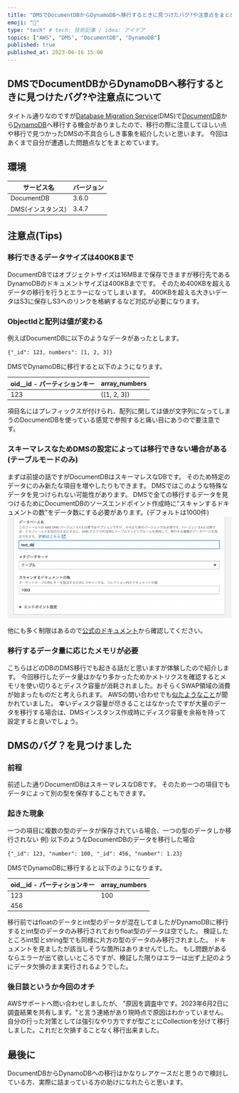 ```yaml
---
title: "DMSでDocumentDBからDynamoDBへ移行するときに見つけたバグ?や注意点をまとめます"
emoji: "📘"
type: "tech" # tech: 技術記事 / idea: アイデア
topics: ["AWS", "DMS", "DocumentDB", "DynamoDB"]
published: true
published_at: 2023-06-16 15:00
---
```

## DMSでDocumentDBからDynamoDBへ移行するときに見つけたバグ?や注意点について
タイトル通りなのですが[Database Migration Service](https://aws.amazon.com/jp/dms/)(DMS)で[DocumentDB](https://aws.amazon.com/jp/documentdb/)から[DynamoDB](https://aws.amazon.com/jp/dynamodb/)へ移行する機会がありましたので、移行の際に注意してほしい点や移行で見つかったDMSの不具合らしき事象を紹介したいと思います。
今回はあくまで自分が遭遇した問題点などをまとめています。

## 環境
| サービス名        | バージョン |
| ----------------- | ---------- |
| DocumentDB        | 3.6.0      |
| DMS(インスタンス) | 3.4.7      |

## 注意点(Tips)
### 移行できるデータサイズは400KBまで
DocumentDBではオブジェクトサイズは16MBまで保存できますが移行先であるDynamoDBのドキュメントサイズは400KBまでです。
そのため400KBを超えるデータの移行を行うとエラーになってしまいます。
400KBを超える大きいデータはS3に保存しS3へのリンクを格納するなど対応が必要になります。

### ObjectIdと配列は値が変わる
例えばDocumentDBに以下のようなデータがあったとします。
```
{"_id": 123, numbers": [1, 2, 3]}
```
DMSでDynamoDBに移行すると以下のようになります。

| oid__id - パーティションキー | array_numbers |
| ---------------------------- | ------------- |
| 123                          | {[1, 2, 3]}   |

項目名にはプレフィックスが付けられ、配列に関しては値が文字列になってしまうのDocumentDBを使っている感覚で参照すると痛い目にあうので要注意です。

### スキーマレスなためDMSの設定によっては移行できない場合がある (テーブルモードのみ)
まずは前提の話ですがDocumentDBはスキーマレスなDBです。
そのため特定のデータにのみ新たな項目を増やしたりもできます。
DMSではこのような特殊なデータを見つけられない可能性があります。
DMSで全ての移行するデータを見つけるためにDocumentDBのソースエンドポイント作成時に"スキャンするドキュメントの数"をデータ数にする必要があります。(デフォルトは1000件)
![](/images/documentdb_to_dynamodb.png)

他にも多く制限はあるので[公式のドキュメント](https://docs.aws.amazon.com/ja_jp/dms/latest/userguide/CHAP_Source.DocumentDB.html#CHAP_Source.DocumentDB.DataTypes:~:text=%22include%22%0A%20%20%20%20%20%20%20%20%7D%0A%20%20%20%20%5D%0A%7D-,AWS%20DMS%20%E3%81%AE%E3%82%BD%E3%83%BC%E3%82%B9%E3%81%A8%E3%81%97%E3%81%A6%20Amazon%20DocumentDB%20%E3%82%92%E4%BD%BF%E7%94%A8%E3%81%99%E3%82%8B%E5%A0%B4%E5%90%88%E3%81%AE%E5%88%B6%E9%99%90,-AWS%20DMS%20%E3%81%AE)から確認してください。

### 移行するデータ量に応じたメモリが必要
こちらはどのDBのDMS移行でも起きる話だと思いますが体験したので紹介します。
今回移行したデータ量はかなり多かったためかメトリクスを確認するとメモリを使い切りるとディスク容量が消耗されました。おそらくSWAP領域の消費が始まったものだと考えられます。
AWSの問い合わせでも[似たようなこと](https://repost.aws/ja/knowledge-center/dms-swap-files-consuming-space)が聞かれていました。
幸いディスク容量が尽きることはなかったですが大量のデータを移行する場合は、DMSインスタンス作成時にディスク容量を余裕を持って設定すると良いでしょう。

## DMSのバグ？を見つけました
### 前程
前述した通りDocumentDBはスキーマレスなDBです。
そのため一つの項目でもデータによって別の型を保存することもできます。

### 起きた現象
一つの項目に複数の型のデータが保存されている場合、一つの型のデータしか移行されない
例) 以下のようなDocumentDBのデータを移行した場合
```
{"_id": 123, "number": 100, "_id": 456, "number": 1.23}
```
DMSでDynamoDBに移行すると以下のようになります。

| oid__id - パーティションキー | array_numbers |
| ---------------------------- | ------------- |
| 123                          | 100           |
| 456                          |               |

移行前ではfloatのデータとint型のデータが混在してましたがDynamoDBに移行するとint型のデータのみ移行されておりfloat型のデータは空でした。
検証したところint型とstring型でも同様に片方の型のデータのみ移行されました。
ドキュメントを見ましたが該当しそうな箇所はありませんでした。
もし問題があるならエラーが出て欲しいところですが、検証した限りはエラーは出ず上記のようにデータ欠損のまま実行されるようでした。

### 後日談というか今回のオチ
AWSサポートへ問い合わせしましたが、
"原因を調査中です。2023年6月2日に調査結果を共有します。"と言う連絡があり現時点で原因はわかっていません。
自分の行った対策としては強引なやり方ですが型ごとにCollectionを分けて移行しました。これだと欠損することなく移行出来ました。

## 最後に
DocumentDBからDynamoDBへの移行はかなりレアケースだと思うので検討している方、実際に詰まっている方の助けになれたらと思います。